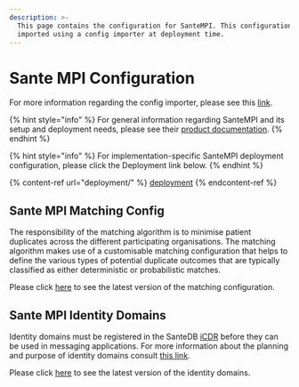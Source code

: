 ```yaml
---
description: >-
  This page contains the configuration for SanteMPI. This configuration is
  imported using a config importer at deployment time.
---
```


# Sante MPI Configuration

For more information regarding the config importer, please see this [link](https://github.com/jembi/disi-on-platform/blob/e2cea2545a8653a8591a95c67d7298f20f56fe77/importer/docker-compose.config.yml#L66).

{% hint style="info" %}
For general information regarding SanteMPI and its setup and deployment needs, please see their [product documentation](https://help.santesuite.org/).&#x20;
{% endhint %}

{% hint style="info" %}
For implementation-specific SanteMPI deployment configuration, please click the Deployment link below.
{% endhint %}

{% content-ref url="deployment/" %}
[deployment](deployment/)
{% endcontent-ref %}

## Sante MPI Matching Config

The responsibility of the matching algorithm is to minimise patient duplicates across the different participating organisations. The matching algorithm makes use of a customisable matching configuration that helps to define the various types of potential duplicate outcomes that are typically classified as either deterministic or probabilistic matches.

Please click [here](../importer/santempi/santeMatchingConfig.json) to see the latest version of the matching configuration.

## Sante MPI Identity Domains

Identity domains must be registered in the SanteDB [iCDR](https://help.santesuite.org/product-overview/santesuite-products/santedb/santedb-solutions) before they can be used in messaging applications. For more information about the planning and purpose of identity domains consult [this link](https://help.santesuite.org/installation/installation-1/planning-and-preparation-work/develop-an-information-architecture/configuring-identity-domains).

Please click [here](../importer/santempi/identityDomains.json) to see the latest version of the identity domains.
